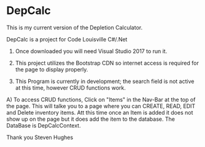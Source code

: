 # DepCalc
This is my current version of the Depletion Calculator. 

DepCalc is a project for Code Louisville C#/.Net

1) Once downloaded you will need Visual Studio 2017 to run it. 

2) This project utilizes the Bootstrap CDN so internet access is required for the page to display properly.  

3) This Program is currently in development; the search field is not active at this time, however CRUD functions work. 

  A) To access CRUD functions, Click on "Items" in the Nav-Bar at the top of the page. This will talke you to a page where you can CREATE, READ, EDIT and Delete inventory items. Att this time once an Item is added it does not show up on the page but it does add the item to the database. The DataBase is DepCalcContext. 
  
  Thank you
  Steven Hughes


